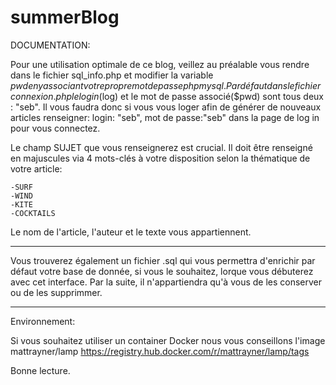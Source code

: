 # summerBlog

DOCUMENTATION:

Pour une utilisation optimale de ce blog, veillez au préalable vous rendre dans le fichier sql_info.php et modifier la variable
$pwd en y associant votre propre mot de passe phpmysql.
Par défaut dans le fichier connexion.php le login ($log) et le mot de passe associé($pwd) sont tous deux : "seb".
Il vous faudra donc si vous vous loger afin de générer de nouveaux articles renseigner:
login: "seb", mot de passe:"seb" dans la page de log in pour vous connectez.

Le champ SUJET que vous renseignerez est crucial. Il doit être renseigné en majuscules via 4 mots-clés à votre disposition selon la thématique
de votre article:

    -SURF
    -WIND
    -KITE
    -COCKTAILS

Le nom de l'article, l'auteur et le texte vous appartiennent.

---

Vous trouverez également un fichier .sql qui vous permettra d'enrichir par défaut votre base de donnée, si vous le souhaitez, lorque vous débuterez avec cet interface. Par la suite, il n'appartiendra qu'à vous de les conserver ou de les supprimmer.

---

Environnement:

Si vous souhaitez utiliser un container Docker nous vous conseillons l'image mattrayner/lamp
https://registry.hub.docker.com/r/mattrayner/lamp/tags

Bonne lecture.
